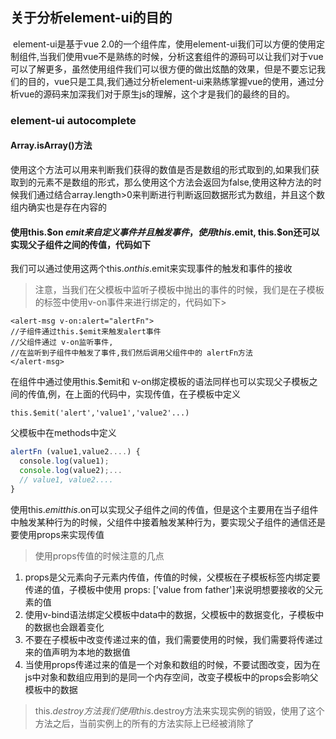 ## 关于分析element-ui的目的
  element-ui是基于vue 2.0的一个组件库，使用element-ui我们可以方便的使用定制组件,当我们使用vue不是熟练的时候，分析这套组件的源码可以让我们对于vue可以了解更多，虽然使用组件我们可以很方便的做出炫酷的效果，但是不要忘记我们的目的，vue只是工具,我们通过分析element-ui来熟练掌握vue的使用，通过分析vue的源码来加深我们对于原生js的理解，这个才是我们的最终的目的。
### element-ui  autocomplete
#### Array.isArray()方法
使用这个方法可以用来判断我们获得的数值是否是数组的形式取到的,如果我们获取到的元素不是数组的形式，那么使用这个方法会返回为false,使用这种方法的时候我们通过结合array.length>0来判断进行判断返回数据形式为数组，并且这个数组内确实也是存在内容的
#### 使用this.$on  $emit 来自定义事件并且触发事件，使用this.$emit, this.$on还可以实现父子组件之间的传值，代码如下
我们可以通过使用这两个this.$on this.$emit来实现事件的触发和事件的接收
>注意，当我们在父模板中监听子模板中抛出的事件的时候，我们是在子模板的标签中使用v-on事件来进行绑定的，代码如下>
```
<alert-msg v-on:alert="alertFn">
//子组件通过this.$emit来触发alert事件
//父组件通过 v-on监听事件,
//在监听到子组件中触发了事件,我们然后调用父组件中的 alertFn方法
</alert-msg>
```
在组件中通过使用this.$emit和 v-on绑定模板的语法同样也可以实现父子模板之间的传值,例，在上面的代码中，实现传值，在子模板中定义
```
this.$emit('alert','value1','value2'...)
```
父模板中在methods中定义

```javascript
alertFn (value1,value2....) {
  console.log(value1);
  console.log(value2);...
  // value1, value2....
}
```

使用this.$emit this.$on可以实现父子组件之间的传值，但是这个主要用在当子组件中触发某种行为的时候，父组件中接着触发某种行为，要实现父子组件的通信还是要使用props来实现传值
>使用props传值的时候注意的几点
>
1. props是父元素向子元素内传值，传值的时候，父模板在子模板标签内绑定要传递的值，子模板中使用 props: ['value from father']来说明想要接收的父元素的值
2. 使用v-bind语法绑定父模板中data中的数据，父模板中的数据变化，子模板中的数据也会跟着变化
3. 不要在子模板中改变传递过来的值，我们需要使用的时候，我们需要将传递过来的值声明为本地的数据值
4. 当使用props传递过来的值是一个对象和数组的时候，不要试图改变，因为在js中对象和数组应用到的是同一个内存空间，改变子模板中的props会影响父模板中的数据

> this.$destroy方法
 我们使用this.$destroy方法来实现实例的销毁，使用了这个方法之后，当前实例上的所有的方法实际上已经被消除了
>

